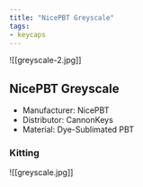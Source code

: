 ```yaml
---
title: "NicePBT Greyscale"
tags:
- keycaps 
---
```


![[greyscale-2.jpg]]

## NicePBT Greyscale

- Manufacturer: NicePBT
- Distributor: CannonKeys
- Material: Dye-Sublimated PBT

### Kitting

![[greyscale.jpg]]

